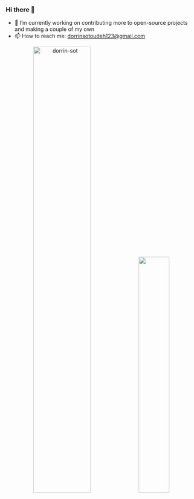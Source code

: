 ### Hi there 👋

- 🔭 I’m currently working on contributing more to open-source projects and making a couple of my own
- 📫 How to reach me: dorrinsotoudeh123@gmail.com

<p align="center">
  <img
    src="https://github-readme-stats.vercel.app/api?username=dorrin-sot&hide=stars&count_private=true&show_icons=true&disable_animations=false&theme=radical"
    alt="dorrin-sot"
    width="55%"
  />
  <img
    src="https://github-readme-stats.vercel.app/api/top-langs/?username=dorrin-sot&langs_count=6&theme=radical"
    src="Top Languages"
    width="40%"
  />
</p>
